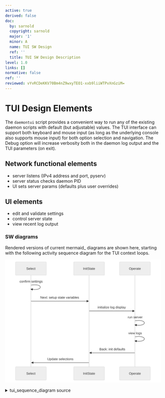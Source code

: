 ```yaml
---
active: true
derived: false
doc:
  by: sarnold
  copyright: sarnold
  major: '1'
  minor: A
  name: TUI SW Design
  ref: ''
  title: TUI SW Design Description
level: 1.0
links: []
normative: false
ref: ''
reviewed: vYvRCDeKKV70Bm4nZ9wxyTEO1-xxb9liiWTPvXnGziM=
---
```


# TUI Design Elements

The `daemontui` script provides a convenient way to run any of the
existing daemon scripts with default (but adjustable) values. The TUI
interface can support both keyboard and mouse input (as long as the
underlying console also supports mouse input) for both option selection
and navigation. The Debug option will increase verbosity both in the
daemon log output and the TUI parameters (on exit).

## Network functional elements

- server listens (IPv4 address and port, pyserv)
- server status checks daemon PID
- UI sets server params (defaults plus user overrides)

## UI elements

- edit and validate settings
- control server state
- view recent log output

### SW diagrams

Rendered versions of current mermaid_ diagrams are shown here, starting
with the following activity sequence diagram for the TUI context
loops.

![activity sequence diagram](assets/tui_sequence_diagram.svg)

<details>
  <summary>tui_sequence_diagram source</summary>
  User activity sequence diagram showing 2 primary Screen contexts.

```mermaid
sequenceDiagram
    participant Select
    participant InitState
    participant Operate
    Select->>Select: confirm settings
    Select->>InitState: Next: setup state variables
    InitState->>Operate: initialize log display
    Operate->>Operate: run server
    Operate->>Operate: view logs
    Operate->>InitState: Back: init defaults
    InitState->>Select: Update selections
```
</details>
